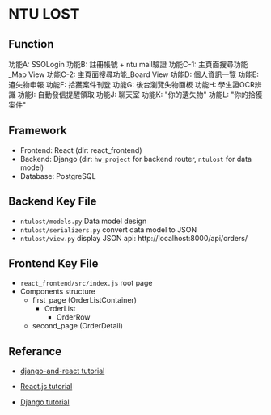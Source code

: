 # NTU LOST

## Function
功能A: SSOLogin
功能B: 註冊帳號 + ntu mail驗證
功能C-1: 主頁面搜尋功能_Map View
功能C-2: 主頁面搜尋功能_Board View
功能D: 個人資訊一覽
功能E: 遺失物申報
功能F: 拾獲案件刊登
功能G: 後台瀏覽失物面板
功能H: 學生證OCR辨識
功能I: 自動發信提醒領取
功能J: 聊天室
功能K: "你的遺失物"
功能L: "你的拾獲案件"

## Framework
- Frontend: React (dir: react_frontend)
- Backend: Django (dir: `hw_project` for backend router, `ntulost` for data model)
- Database: PostgreSQL 

## Backend Key File
- `ntulost/models.py` Data model design
- `ntulost/serializers.py` convert data model to JSON
- `ntulost/view.py` display JSON api: http://localhost:8000/api/orders/

## Frontend Key File
- `react_frontend/src/index.js` root page
- Components structure
    - first_page (OrderListContainer)
        - OrderList
            - OrderRow
    - second_page (OrderDetail)


## Referance
- [django-and-react tutorial](https://www.digitalocean.com/community/tutorials/build-a-to-do-application-using-django-and-react)

- [React.js tutorial](https://www.digitalocean.com/community/tutorials/how-to-set-up-a-react-project-with-create-react-app)

- [Django tutorial](https://developer.mozilla.org/en-US/docs/Learn/Server-side/Django/Generic_views)



